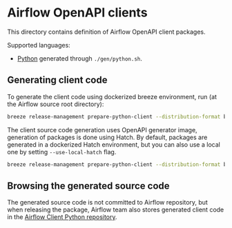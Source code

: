 <!--
 Licensed to the Apache Software Foundation (ASF) under one
 or more contributor license agreements.  See the NOTICE file
 distributed with this work for additional information
 regarding copyright ownership.  The ASF licenses this file
 to you under the Apache License, Version 2.0 (the
 "License"); you may not use this file except in compliance
 with the License.  You may obtain a copy of the License at

   http://www.apache.org/licenses/LICENSE-2.0

 Unless required by applicable law or agreed to in writing,
 software distributed under the License is distributed on an
 "AS IS" BASIS, WITHOUT WARRANTIES OR CONDITIONS OF ANY
 KIND, either express or implied.  See the License for the
 specific language governing permissions and limitations
 under the License.
-->

# Airflow OpenAPI clients

This directory contains definition of Airflow OpenAPI client packages.

Supported languages:

* [Python](https://github.com/apache/airflow-client-python) generated through `./gen/python.sh`.

## Generating client code

To generate the client code using dockerized breeze environment, run (at the Airflow source root directory):

```bash
breeze release-management prepare-python-client --distribution-format both
```

The client source code generation uses OpenAPI generator image, generation of packages is done using Hatch.
By default, packages are generated in a dockerized Hatch environment, but you can also use a local one by
setting `--use-local-hatch` flag.

```bash
breeze release-management prepare-python-client --distribution-format both --use-local-hatch
```

## Browsing the generated source code

The generated source code is not committed to Airflow repository, but when releasing the package, Airflow
team also stores generated client code in the
[Airflow Client Python repository](https://github.com/apache/airflow-client-python).
